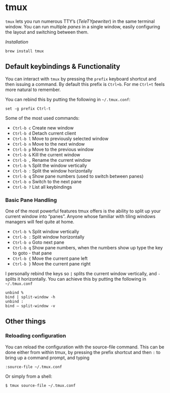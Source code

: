 # tmux #

`tmux` lets you run numerous TTY’s (_TeleTYpewriter_) in the same terminal window. You can run multiple _panes_ in a single window, easily configuring the layout and switching between them.

*Installation*

	brew install tmux

## Default keybindings & Functionality ##

You can interact with `tmux` by pressing the `prefix` keyboard shortcut and then issuing a command. By default this prefix is `Ctrl+b`. For me `Ctrl+t` feels more natural to remember.

You can rebind this by putting the following in `~/.tmux.conf`:

	set -g prefix Ctrl-t

Some of the most used commands:

- `Ctrl-b c` Create new window
- `Ctrl-b d` Detach current client
- `Ctrl-b l` Move to previously selected window
- `Ctrl-b n` Move to the next window
- `Ctrl-b p` Move to the previous window
- `Ctrl-b &` Kill the current window
- `Ctrl-b ,` Rename the current window
- `Ctrl-b %` Split the window vertically
- `Ctrl-b :` Split the window horizontally
- `Ctrl-b q` Show pane numbers (used to switch between panes)
- `Ctrl-b o` Switch to the next pane
- `Ctrl-b ?` List all keybindings

### Basic Pane Handling

One of the most powerful features tmux offers is the ability to split up your current window into “panes”. Anyone whose familiar with tiling windows managers will feel quite at home.

- `Ctrl-b %` Split window vertically
- `Ctrl-b :` Split window horizontally
- `Ctrl-b o` Goto next pane
- `Ctrl-b q` Show pane numbers, when the numbers show up type the key to goto - that pane
- `Ctrl-b {` Move the current pane left
- `Ctrl-b }` Move the current pane right

I personally rebind the keys so `|` splits the current window vertically, and `-` splits it horizontally. You can achieve this by putting the following in `~/.tmux.conf`

	unbind %
	bind | split-window -h
	unbind :
	bind – split-window -v

## Other things

### Reloading configuration ###

You can reload the configuration with the source-file command. This can be done either from within tmux, by pressing the prefix shortcut and then `:` to bring up a command prompt, and typing

```
:source-file ~/.tmux.conf
```

Or simply from a shell:

```shell
$ tmux source-file ~/.tmux.conf
```
